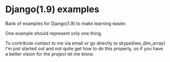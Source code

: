 # Django(1.9) examples

<p>
	Bank of examples for Django(1.9) to make learning easier.
</p>
<p>
	One example should represent only one thing.
</p>
<p>
	To contribute contact to me via email or go directly to skype(two_dim_array)
	I'm just started out and not quite get how to do this properly,
	so if you have a better vision for the project let me know.
</p>